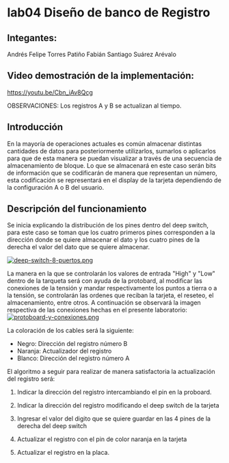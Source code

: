 # lab04 Diseño de banco de Registro

## Integantes:

Andrés Felipe Torres Patiño
Fabián Santiago Suárez Arévalo

## Video demostración de la implementación:

https://youtu.be/Cbn_iAv8Qcg

OBSERVACIONES: Los registros A y B se actualizan al tiempo.

## Introducción
En la mayoría de operaciones actuales es común almacenar distintas cantidades de datos para posteriormente utilizarlos, sumarlos o aplicarlos para que de esta manera se puedan visualizar a través de una secuencia de almacenamiento de bloque. Lo que se almacenará en este caso serán bits de información que se codificarán de manera que representan un número, esta codificación se representará en el display de la tarjeta dependiendo de la configuración A o B del usuario.

## Descripción del funcionamiento

Se inicia explicando la distribución de los pines dentro del deep switch, para este caso se toman que los cuatro primeros pines corresponden a la dirección donde se quiere almacenar el dato y los cuatro pines de la derecha el valor del dato que se quiere almacenar.

[![deep-switch-8-puertos.png](https://i.postimg.cc/Mp9tmWg5/deep-switch-8-puertos.png)](https://postimg.cc/WdJM2PNq)

La manera en la que se controlarán los valores de entrada "High" y "Low" dentro de la tarqueta será con ayuda de la protobard, al modificar las conexiones de la tensión y mandar respectivamente los puntos a tierra o a la tensión, se controlarán las ordenes que reciban la tarjeta, el reseteo, el almacenamiento, entre otros. A continuación se observará la imagen respectiva de las conexiones hechas en el presente laboratorio:
[![protoboard-y-conexiones.png](https://i.postimg.cc/htMsSSrx/protoboard-y-conexiones.png)](https://postimg.cc/nXjB2fNc)

La coloración de los cables será la siguiente:
- Negro: Dirección del registro número B
- Naranja: Actualizador del registro 
- Blanco: Dirección del registro número A

El algoritmo a seguir para realizar de manera satisfactoria la actualización del registro será:

1) Indicar la dirección del registro intercambiando el pin en la proboard.

2) Indicar la dirección del registro modificando el deep switch de la tarjeta

3) Ingresar el valor del digito que se quiere guardar en las 4 pines de la derecha del deep switch

4) Actualizar el registro con el pin de color naranja en la tarjeta

5) Actualizar el registro en la placa.

